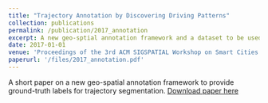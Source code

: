 ```yaml
---
title: "Trajectory Annotation by Discovering Driving Patterns"
collection: publications
permalink: /publication/2017_annotation
excerpt: A new geo-sptial annotation framework and a dataset to be used as ground-truth data for trajectory segmentation.   
date: 2017-01-01
venue: 'Proceedings of the 3rd ACM SIGSPATIAL Workshop on Smart Cities and Urban Analytics'
paperurl: '/files/2017_annotation.pdf'
---
```

A short paper on a new geo-spatial annotation framework to provide ground-truth labels for trajectory segmentation. 
[Download paper here](https://dl.acm.org/citation.cfm?id=3152184)
